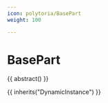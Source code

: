 ```yaml
---
icon: polytoria/BasePart
weight: 100

---
```


# BasePart

{{ abstract() }}

{{ inherits("DynamicInstance") }}
